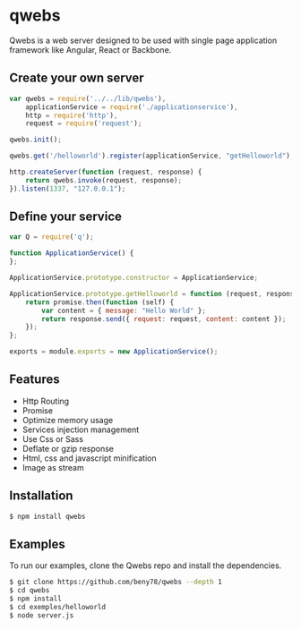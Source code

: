 # qwebs
Qwebs is a web server designed to be used with single page application framework like Angular, React or Backbone.

## Create your own server
```js
var qwebs = require('../../lib/qwebs'),
    applicationService = require('./applicationservice'),
    http = require('http'),
    request = require('request');

qwebs.init();

qwebs.get('/helloworld').register(applicationService, "getHelloworld"); 

http.createServer(function (request, response) {
    return qwebs.invoke(request, response);
}).listen(1337, "127.0.0.1");
```

## Define your service
```js
var Q = require('q');

function ApplicationService() {
};

ApplicationService.prototype.constructor = ApplicationService;

ApplicationService.prototype.getHelloworld = function (request, response, promise) {
    return promise.then(function (self) {
        var content = { message: "Hello World" };
        return response.send({ request: request, content: content });
    });
};

exports = module.exports = new ApplicationService();
```

## Features

  * Http Routing
  * Promise
  * Optimize memory usage
  * Services injection management
  * Use Css or Sass
  * Deflate or gzip response
  * Html, css and javascript minification
  * Image as stream
  
## Installation

```bash
$ npm install qwebs
```

## Examples

To run our examples, clone the Qwebs repo and install the dependencies.

```bash
$ git clone https://github.com/beny78/qwebs --depth 1
$ cd qwebs
$ npm install
$ cd exemples/helloworld
$ node server.js
```



  